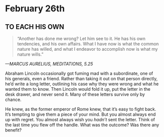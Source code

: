 # February 26th
## TO EACH HIS OWN

> “Another has done me wrong? Let him see to it. He has his own tendencies, and his own affairs. What I have now is what the common nature has willed, and what I endeavor to accomplish now is what my nature wills.”

*—MARCUS AURELIUS, MEDITATIONS, 5.25*

Abraham Lincoln occasionally got fuming mad with a subordinate, one of his generals, even a friend. Rather than taking it out on that person directly, he’d write a long letter, outlining his case why they were wrong and what he wanted them to know. Then Lincoln would fold it up, put the letter in the desk drawer, and never send it. Many of these letters survive only by chance.

He knew, as the former emperor of Rome knew, that it’s easy to fight back. It’s tempting to give them a piece of your mind. But you almost always end up with regret. You almost always wish you *hadn’t* sent the letter. Think of the last time you flew off the handle. What was the outcome? Was there any benefit?

